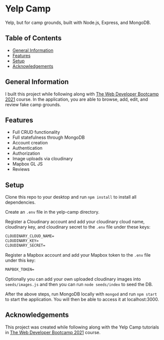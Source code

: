 # Yelp Camp <!-- omit in toc -->

Yelp, but for camp grounds, built with Node.js, Express, and MongoDB.

## Table of Contents <!-- omit in toc -->

- [General Information](#general-information)
- [Features](#features)
- [Setup](#setup)
- [Acknowledgements](#acknowledgements)

## General Information

I built this project while following along with [The Web Developer Bootcamp 2021](https://www.udemy.com/course/the-web-developer-bootcamp) course. In the application, you are able to browse, add, edit, and review fake camp grounds.

## Features

- Full CRUD functionality
- Full statefulness through MongoDB
- Account creation
- Authentication
- Authorization
- Image uploads via cloudinary
- Mapbox GL JS
- Reviews

## Setup

Clone this repo to your desktop and run `npm install` to install all dependencies.

Create an `.env` file in the yelp-camp directory.

Register a Cloudinary account and add your cloudinary cloud name, cloudinary key, and cloudinary secret to the `.env` file under these keys:

```txt
CLOUDINARY_CLOUD_NAME=
CLOUDINARY_KEY=
CLOUDINARY_SECRET=
```

Register a Mapbox account and add your Mapbox token to the `.env` file under this key:

```txt
MAPBOX_TOKEN=
```

Optionally you can add your own uploaded cloudinary images into `seeds/images.js` and then you can run `node seeds/index` to seed the DB.

After the above steps, run MongoDB locally with `mongod` and run `npm start` to start the application. You will then be able to access it at localhost:3000.

## Acknowledgements

This project was created while following along with the Yelp Camp tutorials in [The Web Developer Bootcamp 2021](https://www.udemy.com/course/the-web-developer-bootcamp) course.

